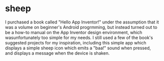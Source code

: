 # sheep

I purchased a book called "Hello App Inventor!" under the assumption that it was a volume on beginner's Android progrmming, but instead turned out to be a how-to manual on the App Inventor design environment, which wasunfortunately too simple for my needs. I still used a few of the book's suggested projects for my inspiration, including this simple app which displays a simple sheep icon which emits a "baa!" sound when pressed, and displays a message when the device is shaken.
